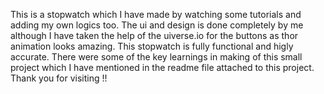 This is a stopwatch which I have made by watching some tutorials and adding my own logics too.
The ui and design is done completely by me although I have taken the help of the uiverse.io for the buttons as thor animation looks amazing.
This stopwatch is fully functional and higly accurate.
There were some of the key learnings in making of this small project which I have mentioned in the readme file attached to this project.
Thank you for visiting !!
